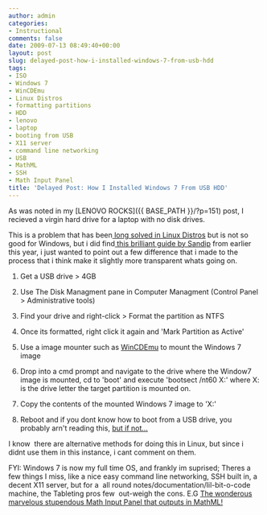 ```yaml
---
author: admin
categories:
- Instructional
comments: false
date: 2009-07-13 08:49:40+00:00
layout: post
slug: delayed-post-how-i-installed-windows-7-from-usb-hdd
tags:
- ISO
- Windows 7
- WinCDEmu
- Linux Distros
- formatting partitions
- HDD
- lenovo
- laptop
- booting from USB
- X11 server
- command line networking
- USB
- MathML
- SSH
- Math Input Panel
title: 'Delayed Post: How I Installed Windows 7 From USB HDD'
---
```



As was noted in my [LENOVO ROCKS]({{ BASE_PATH }}/?p=151) post, I recieved a virgin hard drive for a laptop with no disk drives.

This is a problem that has been[ long solved in Linux Distros](http://www.google.com/search?q=linux%20install%20from%20USB&hl=en&safe=off&num=100&output=search&tbs=tl:1&tbo=1) but is not so good for Windows, but i did find[ this brilliant guide by Sandip](http://www.blogsdna.com/2016/how-to-install-windows-7-from-usb-drive-without-windows-7-iso-dvd.htm) from earlier this year, i just wanted to point out a few difference that i made to the process that i think make it slightly more transparent whats going on.

	
  1. Get a USB drive > 4GB

	
  2. Use The Disk Managment pane in Computer Managment (Control Panel > Administrative tools)

	
  3. Find your drive and right-click > Format the partition as NTFS

	
  4. Once its formatted, right click it again and 'Mark Partition as Active'

	
  5. Use a image mounter such as [WinCDEmu](http://wincdemu.sysprogs.org/) to mount the Windows 7 image

	
  6. Drop into a cmd prompt and navigate to the drive where the Window7 image is mounted, cd to 'boot' and execute 'bootsect /nt60 X:' where X: is the drive letter the target partition is mounted on.

	
  7. Copy the contents of the mounted Windows 7 image to 'X:'

	
  8. Reboot and if you dont know how to boot from a USB drive, you probably arn't reading this, [but if not...](http://lmgtfy.com/?q=boot+from+usb)

I know  there are alternative methods for doing this in Linux, but since i didnt use them in this instance, i cant comment on them.

FYI: Windows 7 is now my full time OS, and frankly im suprised; Theres a few things I miss, like a nice easy command line networking, SSH built in, a decent X11 server, but for a  all round notes/documentation/lil-bit-o-code machine, the Tableting pros few  out-weigh the cons. E.G [The wonderous marvelous stupendous Math Input Panel that outputs in MathML!](http://www.gottabemobile.com/2008/10/29/windows-7-math-input-panel-screenshots/)
